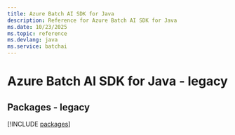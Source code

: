 ```yaml
---
title: Azure Batch AI SDK for Java
description: Reference for Azure Batch AI SDK for Java
ms.date: 10/23/2025
ms.topic: reference
ms.devlang: java
ms.service: batchai
---
```

# Azure Batch AI SDK for Java - legacy
## Packages - legacy
[!INCLUDE [packages](batch-ai-index.md)]